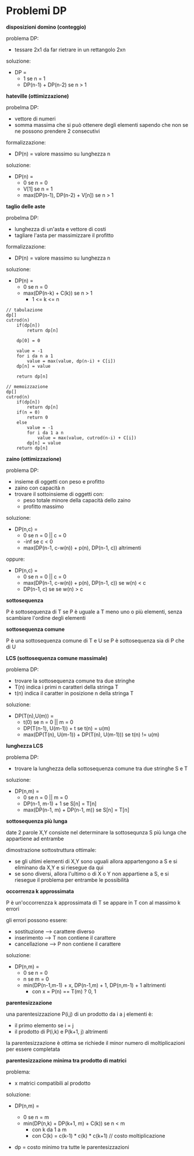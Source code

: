 # Problemi DP

**disposizioni domino (conteggio)**

problema DP:
* tessare 2x1 da far rietrare in un rettangolo 2xn

soluzione:
* DP = 
    * 1 se n = 1
    * DP(n-1) + DP(n-2) se n > 1


**hateville (ottimizzazione)**

probelma DP:
* vettore di numeri
* somma massima che si può ottenere degli elementi sapendo che non se ne possono prendere 2 consecutivi

formalizzazione:
* DP(n) = valore massimo su lunghezza n

soluzione:
* DP(n) = 
    * 0 se n = 0
    * V[1] se n = 1 
    * max(DP(n-1), DP(n-2) + V[n]) se n > 1 

**taglio delle aste**

probelma DP:
* lunghezza di un'asta e vettore di costi
* tagliare l'asta per massimizzare il profitto

formalizzazione:
* DP(n) = valore massimo su lunghezza n

soluzione:
* DP(n) = 
    * 0 se n = 0
    * max(DP(n-k) + C(k)) se n > 1
        * 1 <= k <= n

```
// tabulazione
dp[]
cutrod(n)
    if(dp[n])
        return dp[n]

    dp[0] = 0

    value = -1
    for i da n a 1
        value = max(value, dp(n-i) + C[i])
    dp[n] = value

    return dp[n]

// memoizzazione
dp[]
cutrod(n)
    if(dp[n])
        return dp[n]
    if(n = 0)
        return 0
    else
        value = -1
        for i da 1 a n
            value = max(value, cutrod(n-i) + C[i])
        dp[n] = value
    return dp[n]
```

**zaino (ottimizzazione)**

problema DP:
* insieme di oggetti con peso e profitto
* zaino con capacità n
* trovare il sottoinsieme di oggetti con:
    * peso totale minore della capacità dello zaino
    * profitto massimo

soluzione:
* DP(n,c) = 
    * 0         se n = 0 || c = 0
    * -inf      se c < 0
    * max(DP(n-1, c-w(n)) + p(n), DP(n-1, c)) altrimenti

oppure:
* DP(n,c) = 
    * 0 se n = 0 || c = 0
    * max(DP(n-1, c-w(n)) + p(n), DP(n-1, c)) se w(n) < c
    * DP(n-1, c) se se w(n) > c

**sottosequenza**

P è sottosequenza di T se P è uguale a T meno uno o più elementi, senza scambiare l'ordine degli elementi

**sottosequenza comune**

P è una sottosequenza comune di T e U se P è sottosequenza sia di P che di U

**LCS (sottosequenza comune massimale)**

problema DP:
* trovare la sottosequenza comune tra due stringhe
* T(n) indica i primi n caratteri della stringa T
* t(n) indica il caratter in posizione n della stringa T

soluzione:
* DP(T(n),U(m)) = 
    * t(0) se n = 0 || m = 0
    * DP(T(n-1), U(m-1)) + t se t(n) = u(m)
    * max(DP(T(n), U(m-1)) + DP(T(n), U(m-1))) se t(n) != u(m)

**lunghezza LCS**

problema DP:
* trovare la lunghezza della sottosequenza comune tra due stringhe S e T

soluzione:
* DP(n,m) = 
    * 0 se n = 0 || m = 0
    * DP(n-1, m-1) + 1 se S[n] = T[n]
    * max(DP(n-1, m) + DP(n-1, m)) se S[n] = T[n]

**sottosequenza più lunga**

date 2 parole X,Y consiste nel determinare la sottosequnza S più lunga che appartiene ad entrambe

dimostrazione sottostruttura ottimale:
* se gli ultimi elementi di X,Y sono uguali allora appartengono a S e si eliminano da X,Y e si riesegue da qui
* se sono diversi, allora l'ultimo o di X o Y non appartiene a S, e si riesegue il problema per entrambe le possibilità

**occorrenza k approssimata**

P è un'occorrenzza k approssimata di T se appare in T con al massimo k errori

gli errori possono essere:
* sostituzione --> carattere diverso
* inserimento --> T non contiene il carattere
* cancellazione --> P non contiene il carattere

soluzione:
* DP(n,m) = 
    * 0 se n = 0
    * n se m = 0
    * min(DP(n-1,m-1) + x, DP(n-1,m) + 1, DP(n,m-1) + 1 altrimenti
        * con x = P(n) == T(m) ? 0, 1

**parentesizzazione**

una parentesizzazione P(i,j) di un prodotto da i a j elementi è:
* il primo elemento se i = j
* il prodotto di P(i,k) e P(k+1, j) altrimenti

la parentesizzazione è ottima se richiede il minor numero di moltiplicazioni per essere completata

**parentesizzazione minima tra prodotto di matrici**

problema:
* x matrici compatibili al prodotto

soluzione:
* DP(n,m) =
    * 0 se n = m
    * min(DP(n,k) + DP(k+1, m) + C(k)) se n < m
        * con k da 1 a m
        * con C(k) = c(k-1) * c(k) * c(k+1) // costo moltiplicazione

* dp = costo minimo tra tutte le parentesizzazioni